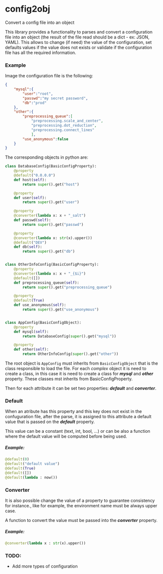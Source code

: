 # config2obj
Convert a config file into an object

This library provides a functionality to parses and convert a configuration file into an object (the result of the file read should be a dict - ex: JSON, YAML). This allows to change (if need) the value of the configuration, set defaults values if the value does not exists or validate if the configuration file has all the required information.

### Example
Image the configuration file is the following:
````json
{
    "mysql":{
        "user":"root",
        "passwd":"my secret password",
        "db":"prod"
    },
    "other":{
        "preprocessing_queue":[
            "preprocessing.scale_and_center",
            "preprocessing.dot_reduction",
            "preprocessing.connect_lines"
            ],
        "use_anonymous":false
    }
}
````
The corresponding objects in python are:
````python
class DatabaseConfig(BasicConfigProperty):
    @property
    @default("0.0.0.0")
    def host(self):
        return super().get("host")

    @property
    def user(self):
        return super().get("user")

    @property
    @converter(lambda x: x + "_salt")
    def passwd(self):
        return super().get("passwd")

    @property
    @converter(lambda x: str(x).upper())
    @default("DEV")
    def db(self):
        return super().get("db")


class OtherInfoConfig(BasicConfigProperty):
    @property
    @converter(lambda x: x + "_{$i}")
    @default([])
    def preprocessing_queue(self):
        return super().get("preprocessing_queue")

    @property
    @default(True)
    def use_anonymous(self):
        return super().get("use_anonymous")


class AppConfig(BasicConfigObject):
    @property
    def mysql(self):
        return DatabaseConfig(super().get("mysql"))

    @property
    def other(self):
        return OtherInfoConfig(super().get("other"))
````

The root object is `AppConfig` must inherits from `BasicConfigObject` that is the class responsible to load the file.
For each *complex* object it is need to create a class, in this case it is need to create a class for ***mysql*** and ***other*** property. These classes mst inherits from BasicConfigProperty.

Then for each attribute it can be set two properties: ***default*** and ***converter***.

### Default
When an atribute has this property and this key does not exist in the confuguration file, after the parse, it is assigned to this attribute a default value that is passed on the ***default*** property.

This value can be a constant (text, int, bool, ...) or can be also a function where the default value will be computed before being used.

##### Example:
```python
@default(0)
@default("default value")
@default(True)
@default([])
@default(lambda : now())
```

### Converter
It is also possible change the value of a property to guarantee consistency for instance., like for example, the environment name must be always upper case.

A function to convert the value must be passed into the ***converter*** property.

##### Example:
```python
@converter(lambda x : str(x).upper())
```








### TODO:
- Add more types of configuration